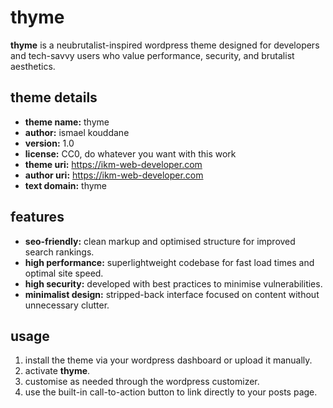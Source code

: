<h1>thyme</h1>

<p><strong>thyme</strong> is a neubrutalist-inspired wordpress theme designed for developers and tech-savvy users who value performance, security, and brutalist aesthetics.</p>

<h2>theme details</h2>
<ul>
  <li><strong>theme name:</strong> thyme</li>
  <li><strong>author:</strong> ismael kouddane</li>
  <li><strong>version:</strong> 1.0</li>
  <li><strong>license:</strong> CC0, do whatever you want with this work</li>
  <li><strong>theme uri:</strong> <a href="https://ikm-web-developer.com">https://ikm-web-developer.com</a></li>
  <li><strong>author uri:</strong> <a href="https://ikm-web-developer.com">https://ikm-web-developer.com</a></li>
  <li><strong>text domain:</strong> thyme</li>
</ul>

<h2>features</h2>
<ul>
  <li><strong>seo-friendly:</strong> clean markup and optimised structure for improved search rankings.</li>
  <li><strong>high performance:</strong> superlightweight codebase for fast load times and optimal site speed.</li>
  <li><strong>high security:</strong> developed with best practices to minimise vulnerabilities.</li>
  <li><strong>minimalist design:</strong> stripped-back interface focused on content without unnecessary clutter.</li>
</ul>

<h2>usage</h2>
<ol>
  <li>install the theme via your wordpress dashboard or upload it manually.</li>
  <li>activate <strong>thyme</strong>.</li>
  <li>customise as needed through the wordpress customizer.</li>
  <li>use the built-in call-to-action button to link directly to your posts page.</li>
</ol>

